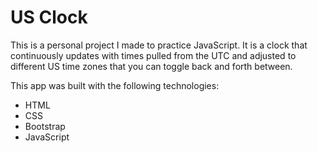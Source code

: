 # US Clock

This is a personal project I made to practice JavaScript. It is a clock that continuously updates with times pulled from the UTC and adjusted to different US time zones that you can toggle back and forth between.

This app was built with the following technologies:
* HTML
* CSS
* Bootstrap
* JavaScript